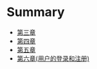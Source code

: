 # Summary

* [第三章](README.md)
* [第四章](gff.md)
* [第五章](di-wu-zhang.md)
* [第六章\(用户的登录和注册\)](di-liu-7ae028-yong-hu-de-deng-lu-he-zhu-518c29.md)

